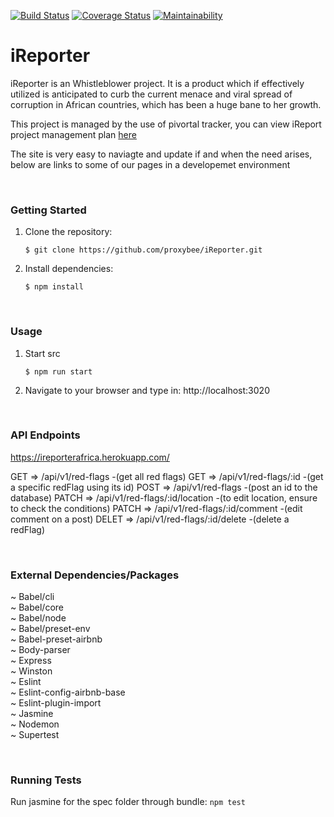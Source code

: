 [![Build Status](https://travis-ci.org/proxybee/iReporter.svg?branch=develop)](https://travis-ci.org/proxybee/iReporter)
[![Coverage Status](https://coveralls.io/repos/github/proxybee/iReporter/badge.svg?branch=develop)](https://coveralls.io/repos/github/proxybee/iReporter/badge.svg?branch=develop)
[![Maintainability](https://api.codeclimate.com/v1/badges/fcf4220d15a85451b773/maintainability)](https://codeclimate.com/github/proxybee/iReporter/maintainability)

# iReporter
iReporter is an Whistleblower project. It is a product which if effectively utilized is anticipated to curb the current  menace and viral spread of corruption in African countries, which has been a huge bane to her growth.


This project is managed by the use of pivortal tracker, you can view iReport project management plan <a href="https://www.pivotaltracker.com/n/projects/2226594">here</a>


The site is very easy to naviagte and update if and when the need arises, below are links to some of our pages in a developemet environment

<br>

### Getting Started
1. Clone the repository:
    ```
    $ git clone https://github.com/proxybee/iReporter.git
    ```


2. Install dependencies:
    ```
    $ npm install
    ```
<br>

### Usage
1. Start src
    ```
    $ npm run start
    ```

2. Navigate to your browser and type in: http://localhost:3020

<br>

### API Endpoints
https://ireporterafrica.herokuapp.com/
    
GET =>		/api/v1/red-flags 				-(get all red flags)
GET =>		/api/v1/red-flags/:id 			-(get a specific redFlag using its id)
POST =>		/api/v1/red-flags 				-(post an id to the database)
PATCH => 	/api/v1/red-flags/:id/location 	-(to edit location, ensure to check the conditions)
PATCH =>	/api/v1/red-flags/:id/comment 	-(edit comment on a post)
DELET =>	/api/v1/red-flags/:id/delete	-(delete a redFlag)

<br>

### External Dependencies/Packages
~ Babel/cli<br>
~ Babel/core<br>
~ Babel/node<br>
~ Babel/preset-env<br>
~ Babel-preset-airbnb<br>
~ Body-parser<br>
~ Express<br>
~ Winston<br>
~ Eslint<br>
~ Eslint-config-airbnb-base<br>
~ Eslint-plugin-import<br>
~ Jasmine<br>
~ Nodemon<br>
~ Supertest

<br>

### Running Tests
Run jasmine for the spec folder through bundle:
    ```npm test
    ```
    
<br>        


